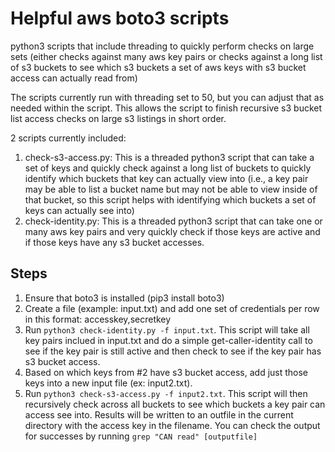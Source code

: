 # Helpful aws boto3 scripts
python3 scripts that include threading to quickly perform checks on large sets (either checks against many aws key pairs or checks against a long list of s3 buckets to see which s3 buckets a set of aws keys with s3 bucket access can actually read from) 

The scripts currently run with threading set to 50, but you can adjust that as needed within the script. This allows the script to finish recursive s3 bucket list access checks on large s3 listings in short order.

2 scripts currently included:
1. check-s3-access.py: This is a threaded python3 script that can take a set of keys and quickly check against a long list of buckets to quickly identify which buckets that key can actually view into (i.e., a key pair may be able to list a bucket name but may not be able to view inside of that bucket, so this script helps with identifying which buckets a set of keys can actually see into)
2. check-identity.py: This is a threaded python3 script that can take one or many aws key pairs and very quickly check if those keys are active and if those keys have any s3 bucket accesses.

## Steps
1. Ensure that boto3 is installed (pip3 install boto3)
2. Create a file (example: input.txt) and add one set of credentials per row in this format: accesskey,secretkey
3. Run `python3 check-identity.py -f input.txt`. This script will take all key pairs inclued in input.txt and do a simple get-caller-identity call to see if the key pair is still active and then check to see if the key pair has s3 bucket access.
4. Based on which keys from #2 have s3 bucket access, add just those keys into a new input file (ex: input2.txt).
5. Run `python3 check-s3-access.py -f input2.txt`. This script will then recursively check across all buckets to see which buckets a key pair can access see into. Results will be written to an outfile in the current directory with the access key in the filename. You can check the output for successes by running `grep "CAN read" [outputfile]`
